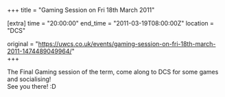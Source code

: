 +++
title = "Gaming Session on Fri 18th March 2011"

[extra]
time = "20:00:00"
end_time = "2011-03-19T08:00:00Z"
location = "DCS"

original = "https://uwcs.co.uk/events/gaming-session-on-fri-18th-march-2011-1474489049964/"    
+++

The Final Gaming session of the term, come along to DCS for some games and socialising\!  
See you there\! :D

